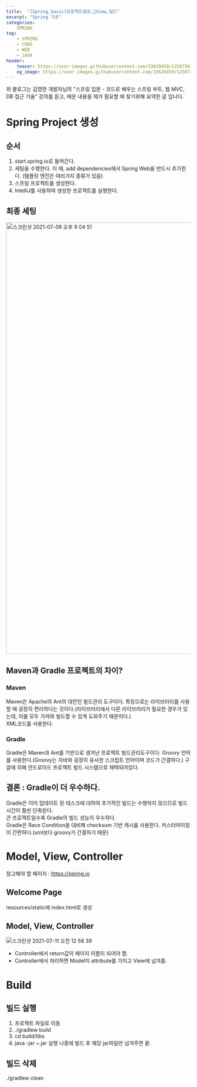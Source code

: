 ```yaml
---
title:  "[Spring_basic]프로젝트생성,View,빌드"
excerpt: "Spring 기초"
categories:
    SPRING
tag:
    - SPRING
    - CODE
    - WEB
    - JAVA
header:
    teaser: https://user-images.githubusercontent.com/33629459/125073613-34a98180-e0f7-11eb-9e65-2508acbacfab.png
    og_image: https://user-images.githubusercontent.com/33629459/125073613-34a98180-e0f7-11eb-9e65-2508acbacfab.png
---
```

위 블로그는 김영한 개발자님의 "스프링 입문 - 코드로 배우는 스프링 부트, 웹 MVC, DB 접근 기술" 강의를 듣고, 배운 내용을 제가 필요할 때 찾기위해 요약한 글 입니다.  

# Spring Project 생성

## 순서
1. start.spring.io로 들어간다.  
2. 세팅을 수행한다. 이 때, add dependencies에서 Spring Web을 반드시 추가한다. (템플릿 엔진은 여러가지 종류가 있음)
3. 스프링 프로젝트를 생성한다.  
4. IntelliJ를 사용하여 생성한 프로젝트를 실행한다.

## 최종 세팅
<img width="1174" alt="스크린샷 2021-07-09 오후 9 04 51" src="https://user-images.githubusercontent.com/33629459/125075299-5efc3e80-e0f9-11eb-9f03-1e8fbcb712f7.png">

## Maven과 Gradle 프로젝트의 차이?
### Maven
Maven은 Apache의 Ant의 대안인 빌드관리 도구이다.
특징으로는 라이브러리를 사용할 때 굉장히 편리하다는 것이다.(라이브러리에서 다른 라이브러리가 필요한 경우가 있는데, 이를 모두 가져와 빌드할 수 있게 도와주기 때문이다.)  
XML코드를 사용한다.


### Gradle
Gradle은 Maven과 Ant를 기반으로 생겨난 프로젝트 빌드관리도구이다.
Groovy 언어를 사용한다.(Groovy는 자바와 굉장히 유사한 스크립트 언어이며 코드가 간결하다.)
구글에 의해 안드로이드 프로젝트 빌드 시스템으로 채택되어있다.  

## 결론 : Gradle이 더 우수하다.
Gradle은 이미 업데이트 된 테스크에 대하여 추가적인 빌드는 수행하지 않으므로 빌드 시간이 훨씬 단축된다.  
큰 프로젝트일수록 Gradle의 빌드 성능이 우수하다.  
Gradle은 Race Condition을 대비해 checksum 기반 캐시를 사용한다.
커스터마이징이 간편하다.(xml보다 groovy가 간결하기 때문)  

# Model, View, Controller  
참고해야 할 페이지 : https://spring.io  
## Welcome Page
resources/static에 index.html로 생성  
## Model, View, Controller
![스크린샷 2021-07-11 오전 12 58 39](https://user-images.githubusercontent.com/33629459/125169011-3cdeeb00-e1e3-11eb-8ced-6e2350cbd821.png)
- Controller에서 return값이 페이지 이름이 되어야 함.
- Controller에서 처리하면 Model이 attribute를 가지고 View에 넘겨줌.

# Build
## 빌드 실행
1. 프로젝트 파일로 이동
2. ./gradlew build  
3. cd build/libs
4. java -jar ~.jar 실행
나중에 빌드 후 해당 jar파일만 넘겨주면 끝.  


## 빌드 삭제
./gradlew clean
